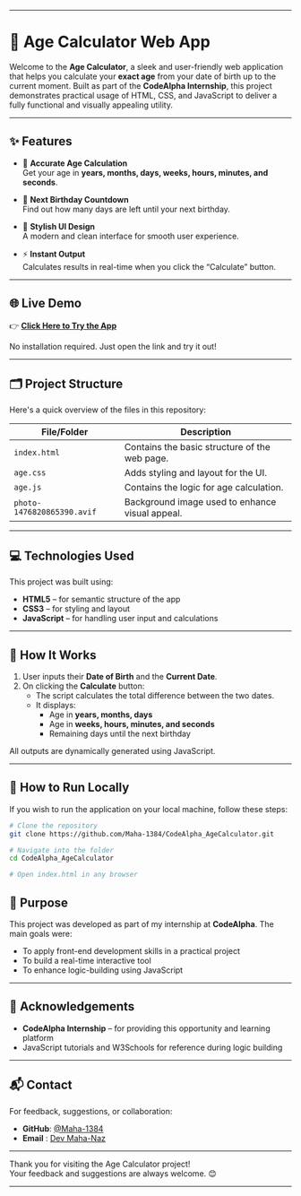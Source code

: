 
---

# 🧮 Age Calculator Web App

Welcome to the **Age Calculator**, a sleek and user-friendly web application that helps you calculate your **exact age** from your date of birth up to the current moment. Built as part of the **CodeAlpha Internship**, this project demonstrates practical usage of HTML, CSS, and JavaScript to deliver a fully functional and visually appealing utility.

---

## ✨ Features

- 📅 **Accurate Age Calculation**  
  Get your age in **years, months, days, weeks, hours, minutes, and seconds**.

- 🎂 **Next Birthday Countdown**  
  Find out how many days are left until your next birthday.

- 🎨 **Stylish UI Design**  
  A modern and clean interface for smooth user experience.

- ⚡ **Instant Output**  
  Calculates results in real-time when you click the “Calculate” button.

---

## 🌐 Live Demo

👉 **[Click Here to Try the App](https://maha-1384.github.io/CodeAlpha_AgeCalculator/)**

No installation required. Just open the link and try it out!

---

## 🗂️ Project Structure

Here's a quick overview of the files in this repository:

| File/Folder                 | Description                                      |
|----------------------------|--------------------------------------------------|
| `index.html`               | Contains the basic structure of the web page.   |
| `age.css`                  | Adds styling and layout for the UI.             |
| `age.js`                   | Contains the logic for age calculation.         |
| `photo-1476820865390.avif` | Background image used to enhance visual appeal. |

---

## 💻 Technologies Used

This project was built using:

- **HTML5** – for semantic structure of the app  
- **CSS3** – for styling and layout  
- **JavaScript** – for handling user input and calculations

---

## 🧠 How It Works

1. User inputs their **Date of Birth** and the **Current Date**.
2. On clicking the **Calculate** button:
   - The script calculates the total difference between the two dates.
   - It displays:
     - Age in **years, months, days**
     - Age in **weeks, hours, minutes, and seconds**
     - Remaining days until the next birthday

All outputs are dynamically generated using JavaScript.

---

## 🚀 How to Run Locally

If you wish to run the application on your local machine, follow these steps:

```bash
# Clone the repository
git clone https://github.com/Maha-1384/CodeAlpha_AgeCalculator.git

# Navigate into the folder
cd CodeAlpha_AgeCalculator

# Open index.html in any browser
```

## 🎯 Purpose

This project was developed as part of my internship at **CodeAlpha**. The main goals were:

- To apply front-end development skills in a practical project  
- To build a real-time interactive tool  
- To enhance logic-building using JavaScript

---

## 🙏 Acknowledgements

- **CodeAlpha Internship** – for providing this opportunity and learning platform  
- JavaScript tutorials and W3Schools for reference during logic building

---

## 📬 Contact

For feedback, suggestions, or collaboration:

- **GitHub**: [@Maha-1384](https://github.com/Maha-1384)
- **Email** : [Dev Maha-Naz](maha.naz.dev@gmail.com)

---

Thank you for visiting the Age Calculator project!  
Your feedback and suggestions are always welcome. 😊

---
